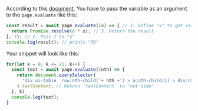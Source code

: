 According to this [document][1], You have to pass the variable as an argument to the `page.evaluate` like this:

```js
const result = await page.evaluate((x) => { // 1. Define "x" to get value in the step 2
  return Promise.resolve(8 * x); // 3. Return the result
}, 7); // 2. Pass 7 to "x"
console.log(result); // prints "56"
```

Your snippet will look like this:

```js
for(let k = 0; k <= 21; k++) {
  const text = await page.evaluate((nth) => {
    return document.querySelector(
      'div.ui-table__row:nth-child('+ nth +') > a:nth-child(1) > div:nth-child(2)'
    ).textContent; // Return `textContent` to "out side"
  }, k)
  console.log(text);
}
```



  [1]: https://pptr.dev/#?show=api-pageevaluatepagefunction-args

